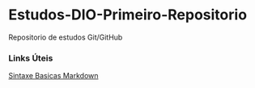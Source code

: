 # Estudos-DIO-Primeiro-Repositorio
Repositorio de estudos Git/GitHub

### Links Úteis

[Sintaxe Basicas Markdown](https://www.markdownguide.org/basic-syntax/)

